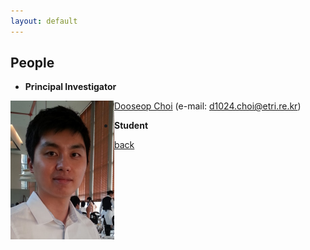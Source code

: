 ```yaml
---
layout: default
---
```


## People
+ **Principal Investigator**
 
 <img align="left" width="166" height="222" src="./images/DChoi.PNG">

[Dooseop Choi](https://d1024choi.github.io) (e-mail: d1024.choi@etri.re.kr)

+ **Student**

[back](./)
